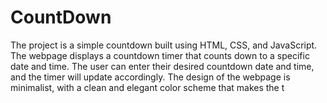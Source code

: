 # CountDown
The project is a simple countdown built using HTML, CSS, and JavaScript. The webpage displays a countdown timer that counts down to a specific date and time. The user can enter their desired countdown date and time, and the timer will update accordingly. The design of the webpage is minimalist, with a clean and elegant color scheme that makes the t
